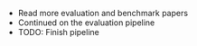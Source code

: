 - Read more evaluation and benchmark papers
- Continued on the evaluation pipeline
- TODO: Finish pipeline